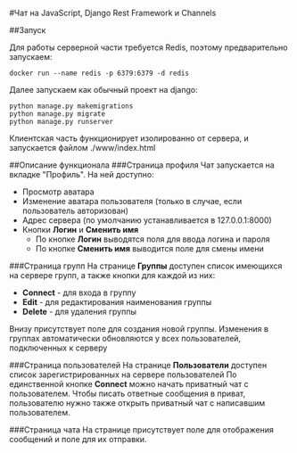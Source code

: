 #Чат на JavaScript, Django Rest Framework и Channels

##Запуск

Для работы серверной части требуется Redis, поэтому предварительно запускаем:
```
docker run --name redis -p 6379:6379 -d redis
```

Далее запускаем как обычный проект на django:
```
python manage.py makemigrations
python manage.py migrate
python manage.py runserver
```

Клиентская часть функционирует изолированно от сервера, и запускается файлом ./www/index.html

##Описание функционала
###Страница профиля
Чат запускается на вкладке "Профиль". На ней доступно:
* Просмотр аватара
* Изменение аватара пользователя (только в случае, если пользователь авторизован)
* Адрес сервера (по умолчанию устанавливается в 127.0.0.1:8000)
* Кнопки **Логин** и **Сменить имя**
    * По кнопке **Логин** выводятся поля для ввода логина и пароля
    * По кнопке **Сменить имя** выводится поле для смены имени

###Страница групп
На странице **Группы** доступен список имеющихся на сервере групп, а также кнопки для каждой из них:
* **Connect** - для входа в группу
* **Edit** - для редактирования наименования группы
* **Delete** - для удаления группы

Внизу присутствует поле для создания новой группы.
Изменения в группах автоматически обновляются у всех пользователей, подключенных к серверу

###Страница пользователей
На странице **Пользователи** доступен список зарегистрированных на сервере пользователей
По единственной кнопке **Connect** можно начать приватный чат с пользователем. Чтобы писать ответные сообщения в приват, 
пользователю нужно также открыть приватный чат с написавшим пользователем.

###Страница чата
На странице присутствует поле для отображения сообщений и поле для их отправки.